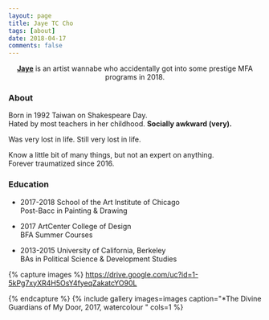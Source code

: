 ```yaml
---
layout: page
title: Jaye TC Cho
tags: [about]
date: 2018-04-17
comments: false
---
```

    
<center><a href="https://www.instagram.com/jjjcho/"><b>Jaye</b></a> is an artist wannabe who accidentally got into some prestige MFA programs in 2018.</center>


### About  
Born in 1992 Taiwan on Shakespeare Day. <br>
Hated by most teachers in her childhood. **Socially awkward (very).**
<p></p>
Was very lost in life.
Still very lost in life.
<p></p>
Know a little bit of many things, but not an expert on anything. <br>
Forever traumatized since 2016.

### Education 
* 2017-2018  School of the Art Institute of Chicago <br>
    Post-Bacc in Painting & Drawing
    <p></p>
* 2017       ArtCenter College of Design <br>
    BFA Summer Courses
    <p></p>
* 2013-2015  University of California, Berkeley <br>
    BAs in Political Science & Development Studies
<p></p>


{% capture images %}
https://drive.google.com/uc?id=1-5kPg7xyXR4H5OsY4fyeqZakatcYO90L

{% endcapture %}
{% include gallery images=images caption="*The Divine Guardians of My Door, 2017, watercolour " cols=1 %}


